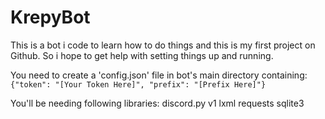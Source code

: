 # KrepyBot

This is a bot i code to learn how to do things and this is my first project on Github. So i hope to get help with setting things up and running.


You need to create a 'config.json' file in bot's main directory containing:
`{"token": "[Your Token Here]", "prefix": "[Prefix Here]"}`

You'll be needing following libraries:
    discord.py v1
    lxml
    requests
    sqlite3
